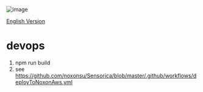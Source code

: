 ![image](https://github.com/noxonsu/Sensorica/assets/2914674/79edffe7-aff4-4d77-82f1-d61bbb765026)

[English Version](./docs/readme.md)

# devops
1. npm run build
2. see https://github.com/noxonsu/Sensorica/blob/master/.github/workflows/deployToNoxonAws.yml
